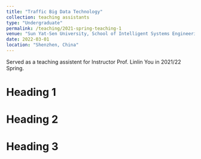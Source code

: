 ```yaml
---
title: "Traffic Big Data Technology"
collection: teaching assistants
type: "Undergraduate"
permalink: /teaching/2021-spring-teaching-1
venue: "Sun Yat-Sen University, School of Intelligent Systems Engineering"
date: 2022-03-01
location: "Shenzhen, China"
---
```


Served as a teaching assistent for Instructor Prof. Linlin You in 2021/22 Spring.

Heading 1
======

Heading 2
======

Heading 3
======